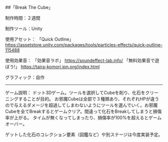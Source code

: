 ##「Break The Cube」

制作時間：２週間

制作ツール：Unity

使用アセット：
「Quick Outline」
https://assetstore.unity.com/packages/tools/particles-effects/quick-outline-115488

使用効果音：
「効果音ラボ」
https://soundeffect-lab.info/
「無料効果音で遊ぼう!」
https://taira-komori.jpn.org/index.html

グラフィック：自作

-----------------------------------

ゲーム説明：
ドット3Dゲーム。ツールを選択してCubeを削り、化石をクリーニングすることが目的。
お邪魔Cubeは全部で３種類あり、それぞれHPが違うので与えるダメージを超過してしまわないようにツールを選んでいく。お邪魔Cubeを全てBreakするとゲームクリア。間違って化石をBreakしてしまうと損傷率が上がる。
タイムが無くなってしまったり、損傷率が100%を超えるとゲームオーバー。

ゲットした化石のコレクション要素（図鑑など）や別ステージは今度実装予定。
